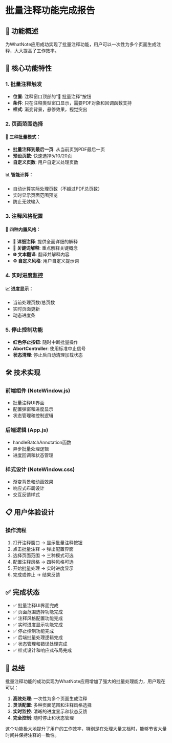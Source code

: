 # 批量注释功能完成报告

## 📝 功能概述

为WhatNote应用成功实现了批量注释功能，用户可以一次性为多个页面生成注释，大大提高了工作效率。

## 🚀 核心功能特性

### 1. 批量注释触发
- **位置**: 注释窗口顶部的"📝 批量注释"按钮
- **条件**: 只在注释类型窗口显示，需要PDF对象和回调函数支持
- **样式**: 渐变背景，悬停效果，视觉突出

### 2. 页面范围选择
#### 🔄 三种批量模式：
- **批量注释到最后一页**: 从当前页到PDF最后一页
- **预设页数**: 快速选择5/10/20页
- **自定义页数**: 用户自定义处理页数

#### 📊 智能计算：
- 自动计算实际处理页数（不超过PDF总页数）
- 实时显示页面范围预览
- 防止无效输入

### 3. 注释风格配置
#### 🎨 四种内置风格：
- **📝 详细注释**: 提供全面详细的解释
- **🔑 关键词解释**: 重点解释关键概念
- **🌐 文本翻译**: 翻译并解释内容
- **⚙️ 自定义风格**: 用户自定义提示词

### 4. 实时进度监控
#### 📈 进度显示：
- 当前处理页数/总页数
- 实时页面更新
- 动态进度条

### 5. 停止控制功能
- **红色停止按钮**: 随时中断批量操作
- **AbortController**: 使用标准中止信号
- **状态清理**: 停止后自动清理加载状态

## 🛠️ 技术实现

### 前端组件 (NoteWindow.js)
- 批量注释UI界面
- 配置弹窗和进度显示
- 状态管理和控制逻辑

### 后端逻辑 (App.js)
- handleBatchAnnotation函数
- 异步批量处理逻辑
- 进度回调和状态管理

### 样式设计 (NoteWindow.css)
- 渐变背景和动画效果
- 响应式布局设计
- 交互反馈样式

## 📋 用户体验设计

### 操作流程
1. 打开注释窗口 → 显示批量注释按钮
2. 点击批量注释 → 弹出配置界面
3. 选择页面范围 → 三种模式可选
4. 配置注释风格 → 四种风格可选
5. 开始批量处理 → 实时进度显示
6. 完成或停止 → 结果反馈

## ✅ 完成状态

- ✅ 批量注释UI界面完成
- ✅ 页面范围选择功能完成
- ✅ 注释风格配置功能完成
- ✅ 实时进度显示功能完成
- ✅ 停止控制功能完成
- ✅ 后端批量处理逻辑完成
- ✅ 状态管理和错误处理完成
- ✅ 样式设计和响应式布局完成

## 🎉 总结

批量注释功能的成功实现为WhatNote应用增加了强大的批量处理能力，用户现在可以：

1. **高效处理**: 一次性为多个页面生成注释
2. **灵活配置**: 多种页面范围和注释风格选择  
3. **实时监控**: 清晰的进度显示和状态反馈
4. **完全控制**: 随时停止和状态管理

这个功能极大地提升了用户的工作效率，特别是在处理大量文档时，能够节省大量时间并保持注释的一致性。
